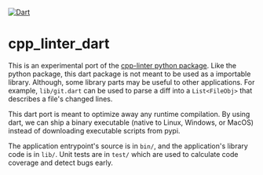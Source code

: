 <!-- markdownlint-disable MD001 MD041 -->
[![Dart](https://github.com/cpp-linter/cpp_linter_dart/actions/workflows/dart.yml/badge.svg)](https://github.com/cpp-linter/cpp_linter_dart/actions/workflows/dart.yml)

# cpp_linter_dart

This is an experimental port of the
[cpp-linter python package](https://github.com/cpp-linter/cpp-linter). Like the
python package, this dart package is not meant to be used as a importable library.
Although, some library parts may be useful to other applications. For example,
`lib/git.dart` can be used to parse a diff into a `List<FileObj>` that describes a file's changed lines.

This dart port is meant to optimize away any runtime compilation. By using dart, we
can ship a binary executable (native to Linux, Windows, or MacOS) instead of
downloading executable scripts from pypi.

The application entrypoint's source is in `bin/`, and the application's library code
is in `lib/`. Unit tests are in `test/` which are used to calculate code coverage and detect bugs early.
